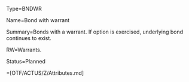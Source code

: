 Type=BNDWR

Name=Bond with warrant

Summary=Bonds with a warrant. If option is exercised, underlying bond continues to exist.

RW=Warrants.

Status=Planned

=[OTF/ACTUS/Z/Attributes.md]
